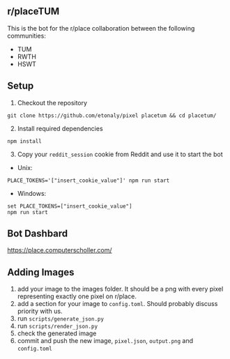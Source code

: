 ## r/placeTUM
This is the bot for the r/place collaboration between the following communities:
* TUM
* RWTH
* HSWT

## Setup
1) Checkout the repository
```
git clone https://github.com/etonaly/pixel placetum && cd placetum/
```

2) Install required dependencies
```
npm install
```

3) Copy your `reddit_session` cookie from Reddit and use it to start the bot
* Unix:
```
PLACE_TOKENS='["insert_cookie_value"]' npm run start
```
* Windows:
```
set PLACE_TOKENS=["insert_cookie_value"]
npm run start
```

## Bot Dashbard
https://place.computerscholler.com/

## Adding Images
1) add your image to the images folder. It should be a png with every pixel representing exactly one pixel on r/place.
2) add a section for your image to `config.toml`. Should probably discuss priority with us.
3) run `scripts/generate_json.py`
4) run `scripts/render_json.py`
5) check the generated image
6) commit and push the new image, `pixel.json`, `output.png` and `config.toml`
